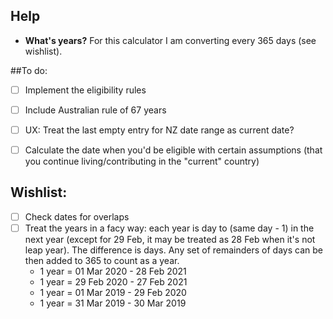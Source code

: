 ## Help
* **What's years?** For this calculator I am converting every 365 days (see wishlist).

##To do:
- [ ] Implement the eligibility rules
- [ ] Include Australian rule of 67 years
- [ ] UX: Treat the last empty entry for NZ date range as current date?
- [ ] Calculate the date when you'd be eligible with certain assumptions (that you continue living/contributing in the "current" country)


## Wishlist:

- [ ] Check dates for overlaps
- [ ] Treat the years in a facy way: each year is day to (same day - 1) in the next year (except for 29 Feb, it may be treated as 28 Feb when it's not leap year). The difference is days. Any set of remainders of days can be then added to 365 to count as a year.
    * 1 year = 01 Mar 2020 - 28 Feb 2021
    * 1 year = 29 Feb 2020 - 27 Feb 2021
    * 1 year = 01 Mar 2019 - 29 Feb 2020
    * 1 year = 31 Mar 2019 - 30 Mar 2019
